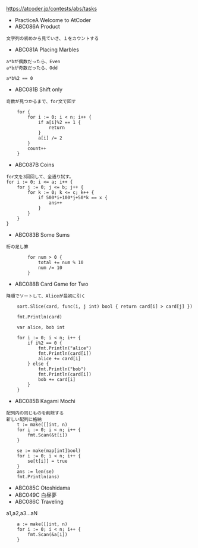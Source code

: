 https://atcoder.jp/contests/abs/tasks

- PracticeA Welcome to AtCoder
- ABC086A Product
```
文字列の初めから見ていき、１をカウントする
```
- ABC081A Placing Marbles
```
a*bが偶数だったら、Even
a*bが奇数だったら、Odd

a*b%2 == 0
```
- ABC081B Shift only
```
奇数が見つかるまで、for文で回す

	for {
		for i := 0; i < n; i++ {
			if a[i]%2 == 1 {
				return
			}
			a[i] /= 2
		}
		count++
	}

```
- ABC087B Coins
```
for文を3回回して、全通り試す。
for i := 0; i <= a; i++ {
	for j := 0; j <= b; j++ {
		for k := 0; k <= c; k++ {
			if 500*i+100*j+50*k == x {
				ans++
			}
		}
	}
}
```
- ABC083B Some Sums
```
桁の足し算

		for num > 0 {
			total += num % 10
			num /= 10
		}

```
- ABC088B Card Game for Two
```
降順でソートして、Aliceが最初に引く

	sort.Slice(card, func(i, j int) bool { return card[i] > card[j] })

	fmt.Println(card)

	var alice, bob int

	for i := 0; i < n; i++ {
		if i%2 == 0 {
			fmt.Println("alice")
			fmt.Println(card[i])
			alice += card[i]
		} else {
			fmt.Println("bob")
			fmt.Println(card[i])
			bob += card[i]
		}
	}
```
- ABC085B Kagami Mochi
```
配列内の同じものを削除する
新しい配列に格納
	t := make([]int, n)
	for i := 0; i < n; i++ {
		fmt.Scan(&t[i])
	}
 
	se := make(map[int]bool)
	for i := 0; i < n; i++ {
		se[t[i]] = true
	}
	ans := len(se)
	fmt.Println(ans)
```
- ABC085C Otoshidama
- ABC049C 白昼夢
- ABC086C Traveling

a1,a2,a3...aN

```
	a := make([]int, n)
	for i := 0; i < n; i++ {
		fmt.Scan(&a[i])
	}
```
